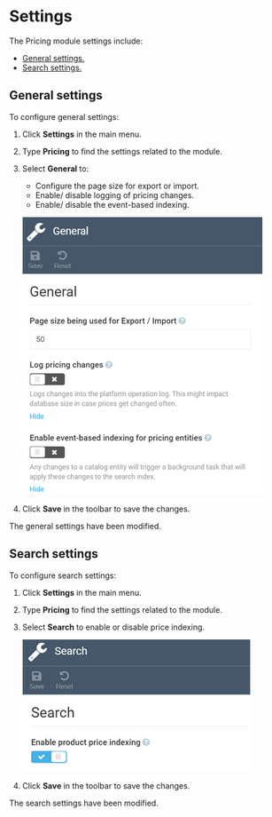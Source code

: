 # Settings

The Pricing module settings include:

* [General settings.](managing-pricing-module-settings.md#general-settings)
* [Search settings.](managing-pricing-module-settings.md#search-settings)

## General settings

To configure general settings:

1. Click **Settings** in the main menu.

1. Type **Pricing** to find the settings related to the module.

1. Select **General** to:
    * Configure the page size for export or import.
    * Enable/ disable logging of pricing changes.
    * Enable/ disable the event-based indexing.

	![General settings](media/general-settings.png)

1. Click **Save** in the toolbar to save the changes.

The general settings have been modified.

## Search settings

To configure search settings: 

1. Click **Settings** in the main menu.

1. Type **Pricing** to find the settings related to the module.

1. Select **Search** to enable or disable price indexing.

	![Search settings](media/search-settings.png)

1. Click **Save** in the toolbar to save the changes.

The search settings have been modified.